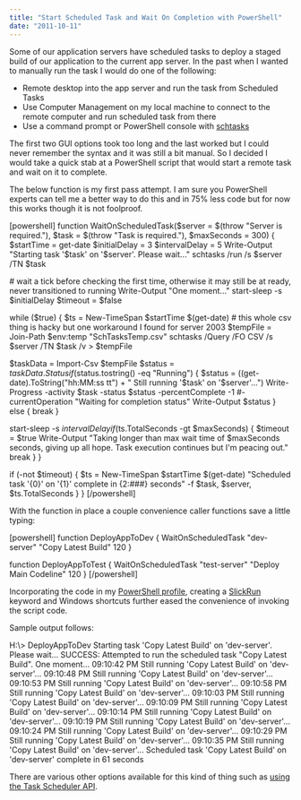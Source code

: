 ```yaml
---
title: "Start Scheduled Task and Wait On Completion with PowerShell"
date: "2011-10-11"
---
```


Some of our application servers have scheduled tasks to deploy a staged build of our application to the current app server. In the past when I wanted to manually run the task I would do one of the following:

- Remote desktop into the app server and run the task from Scheduled Tasks
- Use Computer Management on my local machine to connect to the remote computer and run scheduled task from there
- Use a command prompt or PowerShell console with [schtasks](http://msdn.microsoft.com/en-us/library/windows/desktop/bb736357(v=vs.85).aspx)

  

The first two GUI options took too long and the last worked but I could never remember the syntax and it was still a bit manual. So I decided I would take a quick stab at a PowerShell script that would start a remote task and wait on it to complete.  
  

The below function is my first pass attempt. I am sure you PowerShell experts can tell me a better way to do this and in 75% less code but for now this works though it is not foolproof.  
  

\[powershell\] function WaitOnScheduledTask($server = $(throw "Server is required."), $task = $(throw "Task is required."), $maxSeconds = 300) { $startTime = get-date $initialDelay = 3 $intervalDelay = 5 Write-Output "Starting task '$task' on '$server'. Please wait..." schtasks /run /s $server /TN $task

\# wait a tick before checking the first time, otherwise it may still be at ready, never transitioned to running Write-Output "One moment..." start-sleep -s $initialDelay $timeout = $false

while ($true) { $ts = New-TimeSpan $startTime $(get-date) # this whole csv thing is hacky but one workaround I found for server 2003 $tempFile = Join-Path $env:temp "SchTasksTemp.csv" schtasks /Query /FO CSV /s $server /TN $task /v > $tempFile

$taskData = Import-Csv $tempFile $status = $taskData.Status if($status.tostring() -eq "Running") { $status = ((get-date).ToString("hh:MM:ss tt") + " Still running '$task' on '$server'...") Write-Progress -activity $task -status $status -percentComplete -1 #-currentOperation "Waiting for completion status" Write-Output $status } else { break }

start-sleep -s $intervalDelay if ($ts.TotalSeconds -gt $maxSeconds) { $timeout = $true Write-Output "Taking longer than max wait time of $maxSeconds seconds, giving up all hope. Task execution continues but I'm peacing out." break } }

if (-not $timeout) { $ts = New-TimeSpan $startTime $(get-date) "Scheduled task '{0}' on '{1}' complete in {2:###} seconds" -f $task, $server, $ts.TotalSeconds } } \[/powershell\]  

With the function in place a couple convenience caller functions save a little typing:  

\[powershell\] function DeployAppToDev { WaitOnScheduledTask "dev-server" "Copy Latest Build" 120 }

function DeployAppToTest { WaitOnScheduledTask "test-server" "Deploy Main Codeline" 120 } \[/powershell\]  

Incorporating the code in my [PowerShell profile](http://technet.microsoft.com/en-us/library/ee692764.aspx), creating a [SlickRun](http://www.fiddler2.com/SlickRun/) keyword and Windows shortcuts further eased the convenience of invoking the script code.  
  

Sample output follows:  

H:\\> DeployAppToDev
Starting task 'Copy Latest Build' on 'dev-server'. Please wait...
SUCCESS: Attempted to run the scheduled task "Copy Latest Build".
One moment...
09:10:42 PM Still running 'Copy Latest Build' on 'dev-server'...
09:10:48 PM Still running 'Copy Latest Build' on 'dev-server'...
09:10:53 PM Still running 'Copy Latest Build' on 'dev-server'...
09:10:58 PM Still running 'Copy Latest Build' on 'dev-server'...
09:10:03 PM Still running 'Copy Latest Build' on 'dev-server'...
09:10:09 PM Still running 'Copy Latest Build' on 'dev-server'...
09:10:14 PM Still running 'Copy Latest Build' on 'dev-server'...
09:10:19 PM Still running 'Copy Latest Build' on 'dev-server'...
09:10:24 PM Still running 'Copy Latest Build' on 'dev-server'...
09:10:29 PM Still running 'Copy Latest Build' on 'dev-server'...
09:10:35 PM Still running 'Copy Latest Build' on 'dev-server'...
Scheduled task 'Copy Latest Build' on 'dev-server' complete in 61 seconds

  

There are various other options available for this kind of thing such as [using the Task Scheduler API](http://myitforum.com/cs2/blogs/yli628/archive/2008/07/28/powershell-script-to-retrieve-scheduled-tasks-on-a-remote-machine-task-scheduler-api.aspx).
